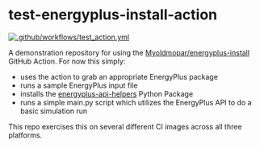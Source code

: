 # test-energyplus-install-action

[![.github/workflows/test_action.yml](https://github.com/Myoldmopar/test-energyplus-install-action/actions/workflows/test_action.yml/badge.svg)](https://github.com/Myoldmopar/test-energyplus-install-action/actions/workflows/test_action.yml)

A demonstration repository for using the [Myoldmopar/energyplus-install](https://github.com/Myoldmopar/energyplus-install) GitHub Action.  For now this simply:
- uses the action to grab an appropriate EnergyPlus package
- runs a sample EnergyPlus input file
- installs the [energyplus-api-helpers](https://pypi.org/project/energyplus-api-helpers/) Python Package
- runs a simple main.py script which utilizes the EnergyPlus API to do a basic simulation run

This repo exercises this on several different CI images across all three platforms.
